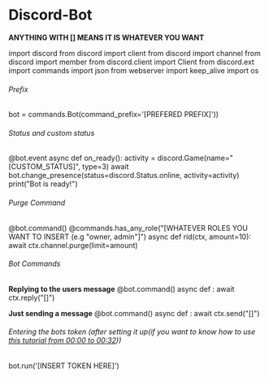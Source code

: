 # Discord-Bot

**ANYTHING WITH [] MEANS IT IS WHATEVER YOU WANT**

import discord
from discord import client
from discord import channel
from discord import member
from discord.client import Client
from discord.ext import commands
import json
from webserver import keep_alive
import os

###### Prefix

bot = commands.Bot(command_prefix='[PREFERED PREFIX]'))

###### Status and custom status

@bot.event
async def on_ready():
    activity = discord.Game(name="[CUSTOM_STATUS]", type=3)
    await bot.change_presence(status=discord.Status.online, activity=activity)
    print("Bot is ready!")

###### Purge Command
@bot.command()
@commands.has_any_role("[WHATEVER ROLES YOU WANT TO INSERT (e.g "owner, admin"]")
async def rid(ctx, amount=10):
    await ctx.channel.purge(limit=amount)
    
###### Bot Commands

**Replying to the users message**
@bot.command()
async def [](ctx):
    await ctx.reply("[]")
    
**Just sending a message**
@bot.command()
async def [](ctx):
    await ctx.send("[]")
    
###### Entering the bots token (after setting it up(if you want to know how to use [this tutorial from 00:00 to 00:32](https://www.youtube.com/watch?v=Gqurhm2QxA0)))
bot.run('[INSERT TOKEN HERE]')
